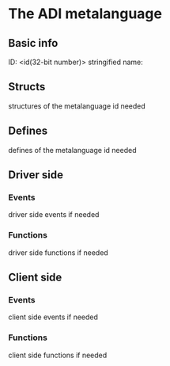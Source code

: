 # The ADI <name> metalanguage
## Basic info
ID: <id(32-bit number)>
stringified name: <name>

## Structs
structures of the metalanguage id needed
## Defines
defines of the metalanguage id needed

## Driver side
### Events
driver side events if needed
### Functions
driver side functions if needed

## Client side
### Events
client side events if needed
### Functions
client side functions if needed

